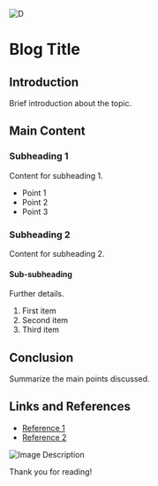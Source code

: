 ![D]([ImageURL](https://raw.githubusercontent.com/davidjrb/davidjrb.github.io/9985f78966e0f63d15064d2a917518931fa0a221/images/D.svg))

# Blog Title

## Introduction

Brief introduction about the topic.

## Main Content

### Subheading 1

Content for subheading 1.

- Point 1
- Point 2
- Point 3

### Subheading 2

Content for subheading 2.

#### Sub-subheading

Further details.

1. First item
2. Second item
3. Third item

## Conclusion

Summarize the main points discussed.

## Links and References

- [Reference 1](URL1)
- [Reference 2](URL2)

![Image Description](ImageURL)

Thank you for reading!
